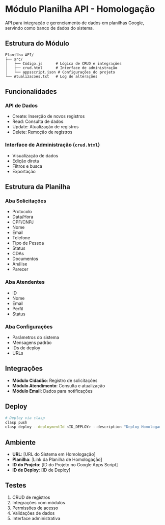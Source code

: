 # Módulo Planilha API - Homologação

API para integração e gerenciamento de dados em planilhas Google, servindo como banco de dados do sistema.

## Estrutura do Módulo
```
Planilha API/
├── src/
│   ├── Código.js      # Lógica de CRUD e integrações
│   ├── crud.html      # Interface de administração
│   └── appsscript.json # Configurações do projeto
└── Atualizacoes.txt   # Log de alterações
```

## Funcionalidades

### API de Dados
- Create: Inserção de novos registros
- Read: Consulta de dados
- Update: Atualização de registros
- Delete: Remoção de registros

### Interface de Administração (`crud.html`)
- Visualização de dados
- Edição direta
- Filtros e busca
- Exportação

## Estrutura da Planilha

### Aba Solicitações
- Protocolo
- Data/Hora
- CPF/CNPJ
- Nome
- Email
- Telefone
- Tipo de Pessoa
- Status
- CDAs
- Documentos
- Análise
- Parecer

### Aba Atendentes
- ID
- Nome
- Email
- Perfil
- Status

### Aba Configurações
- Parâmetros do sistema
- Mensagens padrão
- IDs de deploy
- URLs

## Integrações
- **Módulo Cidadão**: Registro de solicitações
- **Módulo Atendimento**: Consulta e atualização
- **Módulo Email**: Dados para notificações

## Deploy
```bash
# Deploy via clasp
clasp push
clasp deploy --deploymentId <ID_DEPLOY> --description "Deploy Homologação - Planilha API"
```

## Ambiente
- **URL**: [URL do Sistema em Homologação]
- **Planilha**: [Link da Planilha de Homologação]
- **ID do Projeto**: [ID do Projeto no Google Apps Script]
- **ID de Deploy**: [ID de Deploy]

## Testes
1. CRUD de registros
2. Integrações com módulos
3. Permissões de acesso
4. Validações de dados
5. Interface administrativa
